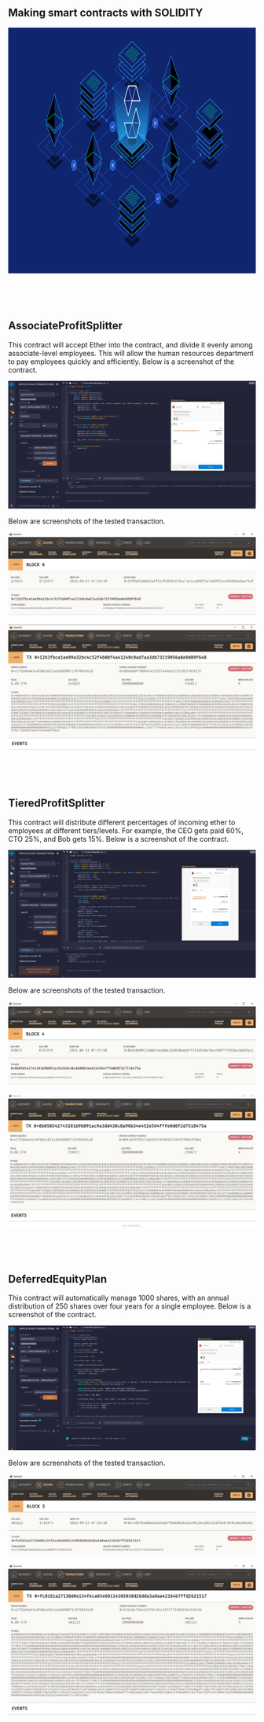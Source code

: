## Making smart contracts with SOLIDITY

<p align="center">
   	<img src="Images/solidity.png" width="1200" height="500">
</p>

<p>&nbsp;</p>
<p>&nbsp;</p>

## AssociateProfitSplitter 

This contract will accept Ether into the contract, and divide it evenly among associate-level employees. This will allow the human resources department to pay employees quickly and efficiently. Below is a screenshot of the contract.

![AssociateProfitSplitter](Images/AssociateProfitSplitter_PreConfirm.JPG)

Below are screenshots of the tested transaction.

![AssociateProfitSplitter](Images/AssociateProfitSplitter_Ganache.JPG)

![AssociateProfitSplitter_Tx](Images/AssociateProfitSplitter_Ganache_Tx.JPG)

<p>&nbsp;</p>
<p>&nbsp;</p>

## TieredProfitSplitter
This contract will distribute different percentages of incoming ether to employees at different tiers/levels. For example, the CEO gets paid 60%, CTO 25%, and Bob gets 15%. Below is a screenshot of the contract.

![TieredProfitSplitter](Images/TieredProfitSplitter_PreConfirm.JPG)

Below are screenshots of the tested transaction.

![TieredProfitSplitter](Images/TieredProfitSplitter_Ganache.JPG)

![TieredProfitSplitter_Tx](Images/TieredProfitSplitter_Ganache_Tx.JPG)

<p>&nbsp;</p>
<p>&nbsp;</p>

## DeferredEquityPlan
This contract will automatically manage 1000 shares, with an annual distribution of 250 shares over four years for a single employee. Below is a screenshot of the contract.

![DeferredEquityPlan](Images/DeferredEquityPlan_PreConfirm.JPG)

Below are screenshots of the tested transaction.

![DeferredEquityPlan](Images/DeferredEquityPlan_Ganache.JPG)

![DeferredEquityPlan_Tx](Images/DeferredEquityPlan_Ganache_Tx.JPG)
